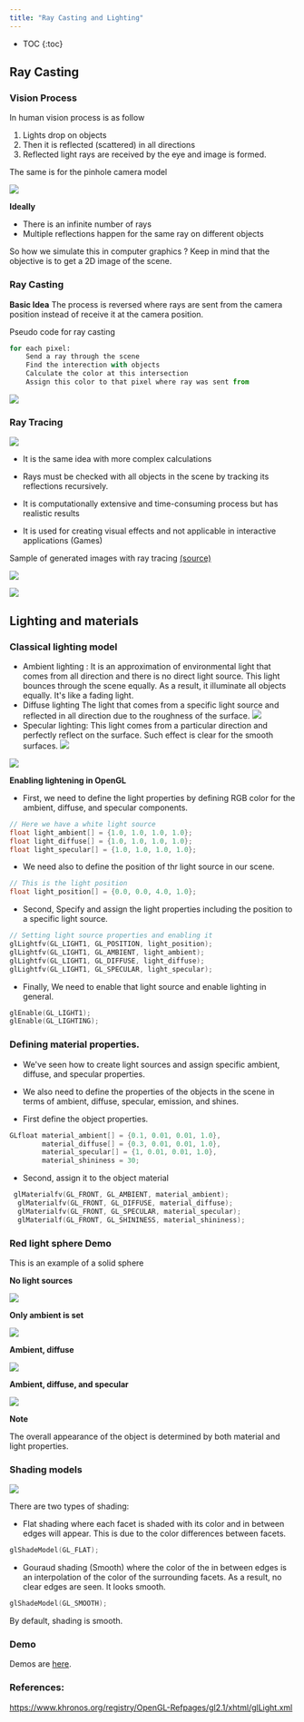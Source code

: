 ```yaml
---
title: "Ray Casting and Lighting"
---
```

* TOC
{:toc}

## Ray Casting

### Vision Process

In human vision process is as follow

1. Lights drop on objects
2. Then it is reflected (scattered) in all directions
3. Reflected light rays are received by the eye and image is formed.

The same is for the pinhole camera model

![](../images/cameragen.gif)

**Ideally**

* There is an infinite number of rays 
* Multiple reflections happen for the same ray on different objects 

So how we simulate this in computer graphics ?
Keep in mind that the objective is to get a 2D image of the scene. 

### Ray Casting

**Basic Idea**
The process is reversed where rays are sent from the camera position instead of receive it at the camera position. 

Pseudo code for ray casting  
```python 
for each pixel:
    Send a ray through the scene
    Find the interection with objects 
    Calculate the color at this intersection 
    Assign this color to that pixel where ray was sent from
```

![](../images/300px-Ray_trace_diagram.svg.png)

### Ray Tracing

![](../images/ray-tracing.png)


* It is the same idea with more complex calculations
* Rays must be checked with all objects in the scene by tracking its reflections recursively. 

* It is computationally extensive and time-consuming process but has realistic results

* It is used for creating visual effects and not applicable in interactive applications (Games)


Sample of generated images with ray tracing [(source)](https://en.wikipedia.org/wiki/Ray_tracing_(graphics))

![](../images/800px-Glasses_800_edit.png)

![](../images/1024px-BallsRender.png)


## Lighting and materials 

### Classical lighting model

* Ambient lighting : 
It is an approximation of environmental light that comes from all direction and there is no direct light source. This light bounces through the scene equally. As a result, it illuminate all objects equally. It's like a fading light. 
* Diffuse lighting
The light that comes from a specific light source and reflected in all direction due to the roughness of the surface. 
![](../images/diffuse.png)
* Specular lighting:
This light comes from a particular direction and perfectly reflect on the surface. Such effect is clear for the smooth surfaces.
![](../images/specular.png)

![](../images/phong.png)

**Enabling lightening in OpenGL**

* First, we need to define the light properties by defining RGB color for the ambient, diffuse, and specular components. 

```c
// Here we have a white light source
float light_ambient[] = {1.0, 1.0, 1.0, 1.0};
float light_diffuse[] = {1.0, 1.0, 1.0, 1.0};
float light_specular[] = {1.0, 1.0, 1.0, 1.0};
```
* We need also to define the position of thr light source in our scene.

```c
// This is the light position
float light_position[] = {0.0, 0.0, 4.0, 1.0};
```

* Second, Specify and assign the light properties including the position to a specific light source.

```c
// Setting light source properties and enabling it
glLightfv(GL_LIGHT1, GL_POSITION, light_position);
glLightfv(GL_LIGHT1, GL_AMBIENT, light_ambient);
glLightfv(GL_LIGHT1, GL_DIFFUSE, light_diffuse);
glLightfv(GL_LIGHT1, GL_SPECULAR, light_specular);

```

* Finally, We need to enable that light source and enable lighting in general. 

```c
glEnable(GL_LIGHT1);
glEnable(GL_LIGHTING);
```

### Defining material properties. 

* We've seen how to create light sources and assign specific ambient, diffuse, and specular properties. 

* We also need to define the properties of the objects in the scene in terms of ambient, diffuse, specular, emission, and shines. 

* First define the object properties. 

```c
GLfloat material_ambient[] = {0.1, 0.01, 0.01, 1.0},
        material_diffuse[] = {0.3, 0.01, 0.01, 1.0},
        material_specular[] = {1, 0.01, 0.01, 1.0},
        material_shininess = 30;

```

* Second, assign it to the object material

```c
 glMaterialfv(GL_FRONT, GL_AMBIENT, material_ambient);
  glMaterialfv(GL_FRONT, GL_DIFFUSE, material_diffuse);
  glMaterialfv(GL_FRONT, GL_SPECULAR, material_specular);
  glMaterialf(GL_FRONT, GL_SHININESS, material_shininess);
```

### Red light sphere Demo 
This is an example of a solid sphere 

**No light sources**

![](../images/no-light.png)

**Only ambient is set**

![](../images/amb.png)


**Ambient, diffuse**

![](../images/diff.png)



**Ambient, diffuse, and specular**

![](../images/spec.png)


**Note**

The overall appearance of the object is determined by both  material and light properties. 
### Shading models

![](../images/flat.jpeg)


There are two types of shading:
* Flat shading where each facet is shaded with its color and in between edges will appear. This is due to the color differences between facets. 

```c
glShadeModel(GL_FLAT);
```

* Gouraud shading (Smooth) where the color of the in between edges is an interpolation of the color of the surrounding facets. As a result, no clear edges are seen. It looks smooth.
```c
glShadeModel(GL_SMOOTH);
```

By default, shading is smooth. 

### Demo 

Demos are [here](https://github.com/sbme-tutorials/Computer-Graphics-Tutorials/tree/master/Tutorial-05).

### References:

https://www.khronos.org/registry/OpenGL-Refpages/gl2.1/xhtml/glLight.xml

<!-- ## Animation Key concept 

The key concept of animation is to compose a set of frame with different poses of the model and blend these frames one after another to get the object animated. 

Think of it like video capturing. You capture multiple frames through time and view these frames in a specific rate (Frame rate).

Frame by frame animation

[Useful tutorial](https://www.youtube.com/watch?v=f3Cr8Yx3GGA)

For example this is first pose

![](../images/pose1.png)


And this is the second pose

![](../images/pose2.png)

And this is the third pose 

![](../images/pose3.png)

and so on 

When we run these poses with time it will seem that the object is moving.

![](../images/model-animated.gif)

### Section Demo

All demos will be available in [this](https://github.com/sbme-tutorials/SBE306-Computer-Graphics-Tutorials) repository -->